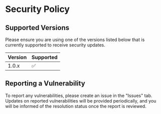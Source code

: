 # Security Policy

## Supported Versions

Please ensure you are using one of the versions listed below that is currently supported to receive security updates.

| Version | Supported          |
| ------- | ------------------ |
| 1.0.x   | :white_check_mark: |


## Reporting a Vulnerability

To report any vulnerabilities, please create an issue in the "Issues" tab. 
Updates on reported vulnerabilities will be provided periodically, and you will be informed of the resolution status once the report is reviewed.
